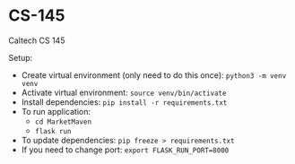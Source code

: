 # CS-145
Caltech CS 145

Setup:
- Create virtual environment (only need to do this once): `python3 -m venv venv`
- Activate virtual environment: `source venv/bin/activate`
- Install dependencies: `pip install -r requirements.txt`
- To run application:
    - `cd MarketMaven`
    - `flask run`
- To update dependencies: `pip freeze > requirements.txt`
- If you need to change port: `export FLASK_RUN_PORT=8000`
